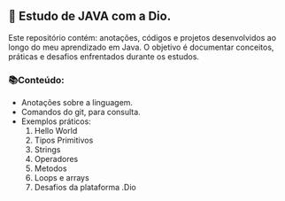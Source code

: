 ## 📌 Estudo de JAVA com a Dio.
Este repositório contém: anotações, códigos e projetos desenvolvidos ao longo do meu aprendizado em Java.
O objetivo é documentar conceitos, práticas e desafios enfrentados durante os estudos.

### 📚Conteúdo:
- Anotações sobre a linguagem.
- Comandos do git, para consulta.
- Exemplos práticos:
    1. Hello World
    2. Tipos Primitivos
    3. Strings
    4. Operadores
    5. Metodos
    6. Loops e arrays
    7. Desafios da plataforma .Dio